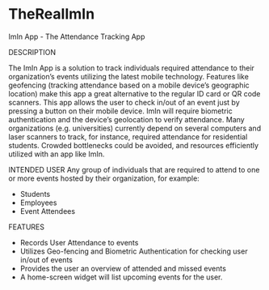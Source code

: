 # TheRealImIn
ImIn App - The Attendance Tracking App

DESCRIPTION

The ImIn App is a solution to track individuals required attendance to their organization’s events utilizing the latest mobile technology. Features like geofencing (tracking attendance based on a mobile device’s geographic location) make this app a great alternative to the regular ID card or QR code scanners. This app allows the user to check in/out of an event just by pressing a button on their mobile device. ImIn will require biometric authentication and the device’s geolocation to verify attendance. Many organizations (e.g. universities) currently depend on several computers and laser scanners to track, for instance, required attendance for residential students. Crowded bottlenecks could be avoided, and resources efficiently utilized with an app like ImIn.

INTENDED USER
Any group of individuals that are required to attend to one or more events hosted by their organization, for example:
- Students
- Employees
- Event Attendees

FEATURES
- Records User Attendance to events
- Utilizes Geo-fencing and Biometric Authentication for checking user in/out of events
- Provides the user an overview of attended and missed events
- A home-screen widget will list upcoming events for the user.
